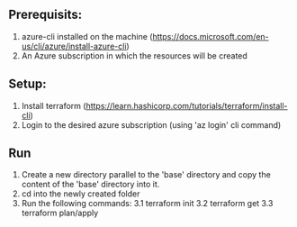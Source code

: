 ## Prerequisits:
1. azure-cli installed on the machine (https://docs.microsoft.com/en-us/cli/azure/install-azure-cli)
2. An Azure subscription in which the resources will be created

## Setup:
1. Install terraform (https://learn.hashicorp.com/tutorials/terraform/install-cli) 
2. Login to the desired azure subscription (using 'az login' cli command)

## Run
1. Create a new directory parallel to the 'base' directory and copy the content of the 'base' directory into it.
2. cd into the newly created folder
3. Run the following commands:
3.1  terraform init
3.2  terraform get
3.3 terraform plan/apply
